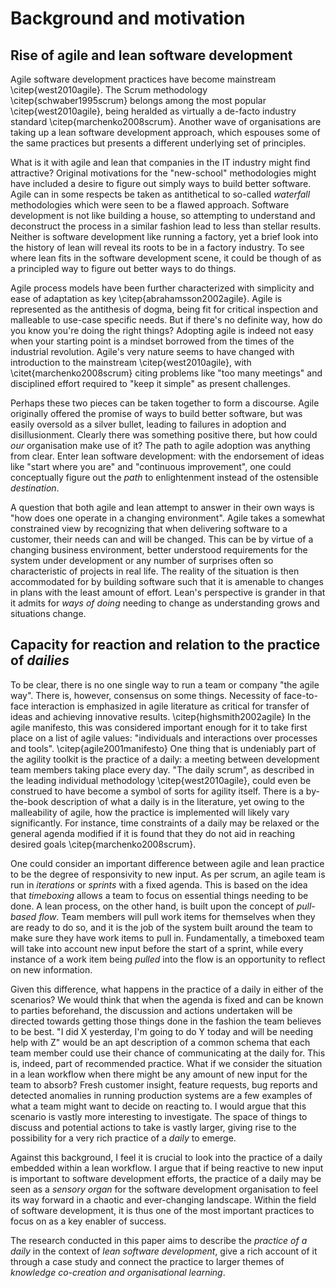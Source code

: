 
# Background and motivation

## Rise of agile and lean software development

Agile software development practices have become mainstream \citep{west2010agile}. The Scrum methodology \citep{schwaber1995scrum} belongs among the most popular \citep{west2010agile}, being heralded as virtually a de-facto industry standard \citep{marchenko2008scrum}. Another wave of organisations are taking up a lean software development approach, which espouses some of the same practices but presents a different underlying set of principles.

What is it with agile and lean that companies in the IT industry might find attractive? Original motivations for the "new-school" methodologies might have included a desire to figure out simply ways to build better software. Agile can in some respects be taken as antithetical to so-called *waterfall* methodologies which were seen to be a flawed approach. Software development is not like building a house, so attempting to understand and deconstruct the process in a similar fashion lead to less than stellar results. Neither is software development like running a factory, yet a brief look into the history of lean will reveal its roots to be in a factory industry. To see where lean fits in the software development scene, it could be though of as a principled way to figure out better ways to do things.

Agile process models have been further characterized with simplicity and ease of adaptation as key \citep{abrahamsson2002agile}. Agile is represented as the antithesis of dogma, being fit for critical inspection and malleable to use-case specific needs. But if there's no definite way, how do you know you're doing the right things? Adopting agile is indeed not easy when your starting point is a mindset borrowed from the times of the industrial revolution. Agile's very nature seems to have changed with introduction to the mainstream \citep{west2010agile}, with \citet{marchenko2008scrum} citing problems like "too many meetings" and disciplined effort required to "keep it simple" as present challenges.

Perhaps these two pieces can be taken together to form a discourse. Agile originally offered the promise of ways to build better software, but was easily oversold as a silver bullet, leading to failures in adoption and disillusionment. Clearly there was something positive there, but how could *our* organisation make use of it? The path to agile adoption was anything from clear. Enter lean software development: with the endorsement of ideas like "start where you are" and "continuous improvement", one could conceptually figure out the *path* to enlightenment instead of the ostensible *destination*.

A question that both agile and lean attempt to answer in their own ways is "how does one operate in a changing environment". Agile takes a somewhat constrained view by recognizing that when delivering software to a customer, their needs can and will be changed. This can be by virtue of a changing business environment, better understood requirements for the system under development or any number of surprises often so characteristic of projects in real life. The reality of the situation is then accommodated for by building software such that it is amenable to changes in plans with the least amount of effort. Lean's perspective is grander in that it admits for *ways of doing* needing to change as understanding grows and situations change.

## Capacity for reaction and relation to the practice of *dailies*

To be clear, there is no one single way to run a team or company "the agile way". There is, however, consensus on some things. Necessity of face-to-face interaction is emphasized in agile literature as critical for transfer of ideas and achieving innovative results. \citep{highsmith2002agile} In the agile manifesto, this was considered important enough for it to take first place on a list of agile values: "individuals and interactions over processes and tools". \citep{agile2001manifesto} One thing that is undeniably part of the agility toolkit is the practice of a daily: a meeting between development team members taking place every day. "The daily scrum", as described in the leading individual methodology \citep{west2010agile}, could even be construed to have become a symbol of sorts for agility itself. There is a by-the-book description of what a daily is in the literature, yet owing to the malleability of agile, how the practice is implemented will likely vary significantly. For instance, time constraints of a daily may be relaxed or the general agenda modified if it is found that they do not aid in reaching desired goals \citep{marchenko2008scrum}.

One could consider an important difference between agile and lean practice to be the degree of responsivity to new input. As per scrum, an agile team is run in *iterations* or *sprints* with a fixed agenda. This is based on the idea that *timeboxing* allows a team to focus on essential things needing to be done. A lean process, on the other hand, is built upon the concept of *pull-based flow*. Team members will pull work items for themselves when they are ready to do so, and it is the job of the system built around the team to make sure they have work items to pull in. Fundamentally, a timeboxed team will take into account new input before the start of a sprint, while every instance of a work item being *pulled* into the flow is an opportunity to reflect on new information.

Given this difference, what happens in the practice of a daily in either of the scenarios? We would think that when the agenda is fixed and can be known to parties beforehand, the discussion and actions undertaken will be directed towards getting those things done in the fashion the team believes to be best. "I did X yesterday, I'm going to do Y today and will be needing help with Z" would be an apt description of a common schema that each team member could use their chance of communicating at the daily for. This is, indeed, part of recommended practice. What if we consider the situation in a lean workflow when there might be any amount of new input for the team to absorb? Fresh customer insight, feature requests, bug reports and detected anomalies in running production systems are a few examples of what a team might want to decide on reacting to. I would argue that this scenario is vastly more interesting to investigate. The space of things to discuss and potential actions to take is vastly larger, giving rise to the possibility for a very rich practice of a *daily* to emerge.

Against this background, I feel it is crucial to look into the practice of a daily embedded within a lean workflow. I argue that if being reactive to new input is important to software development efforts, the practice of a daily may be seen as a *sensory organ* for the software development organisation to feel its way forward in a chaotic and ever-changing landscape. Within the field of software development, it is thus one of the most important practices to focus on as a key enabler of success.

The research conducted in this paper aims to describe the *practice of a daily* in the context of *lean software development*, give a rich account of it through a case study and connect the practice to larger themes of *knowledge co-creation and organisational learning*.
